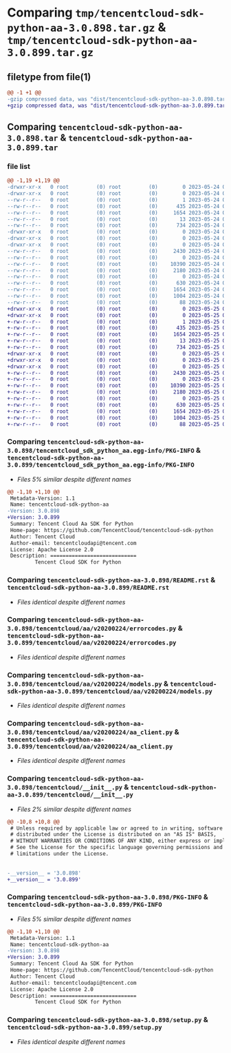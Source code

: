 # Comparing `tmp/tencentcloud-sdk-python-aa-3.0.898.tar.gz` & `tmp/tencentcloud-sdk-python-aa-3.0.899.tar.gz`

## filetype from file(1)

```diff
@@ -1 +1 @@
-gzip compressed data, was "dist/tencentcloud-sdk-python-aa-3.0.898.tar", last modified: Wed May 24 01:43:20 2023, max compression
+gzip compressed data, was "dist/tencentcloud-sdk-python-aa-3.0.899.tar", last modified: Thu May 25 00:15:02 2023, max compression
```

## Comparing `tencentcloud-sdk-python-aa-3.0.898.tar` & `tencentcloud-sdk-python-aa-3.0.899.tar`

### file list

```diff
@@ -1,19 +1,19 @@
-drwxr-xr-x   0 root         (0) root         (0)        0 2023-05-24 01:43:20.000000 tencentcloud-sdk-python-aa-3.0.898/
-drwxr-xr-x   0 root         (0) root         (0)        0 2023-05-24 01:43:20.000000 tencentcloud-sdk-python-aa-3.0.898/tencentcloud_sdk_python_aa.egg-info/
--rw-r--r--   0 root         (0) root         (0)        1 2023-05-24 01:43:20.000000 tencentcloud-sdk-python-aa-3.0.898/tencentcloud_sdk_python_aa.egg-info/dependency_links.txt
--rw-r--r--   0 root         (0) root         (0)      435 2023-05-24 01:43:20.000000 tencentcloud-sdk-python-aa-3.0.898/tencentcloud_sdk_python_aa.egg-info/SOURCES.txt
--rw-r--r--   0 root         (0) root         (0)     1654 2023-05-24 01:43:20.000000 tencentcloud-sdk-python-aa-3.0.898/tencentcloud_sdk_python_aa.egg-info/PKG-INFO
--rw-r--r--   0 root         (0) root         (0)       13 2023-05-24 01:43:20.000000 tencentcloud-sdk-python-aa-3.0.898/tencentcloud_sdk_python_aa.egg-info/top_level.txt
--rw-r--r--   0 root         (0) root         (0)      734 2023-05-24 01:43:19.000000 tencentcloud-sdk-python-aa-3.0.898/README.rst
-drwxr-xr-x   0 root         (0) root         (0)        0 2023-05-24 01:43:20.000000 tencentcloud-sdk-python-aa-3.0.898/tencentcloud/
-drwxr-xr-x   0 root         (0) root         (0)        0 2023-05-24 01:43:20.000000 tencentcloud-sdk-python-aa-3.0.898/tencentcloud/aa/
-drwxr-xr-x   0 root         (0) root         (0)        0 2023-05-24 01:43:20.000000 tencentcloud-sdk-python-aa-3.0.898/tencentcloud/aa/v20200224/
--rw-r--r--   0 root         (0) root         (0)     2430 2023-05-24 01:43:19.000000 tencentcloud-sdk-python-aa-3.0.898/tencentcloud/aa/v20200224/errorcodes.py
--rw-r--r--   0 root         (0) root         (0)        0 2023-05-24 01:43:19.000000 tencentcloud-sdk-python-aa-3.0.898/tencentcloud/aa/v20200224/__init__.py
--rw-r--r--   0 root         (0) root         (0)    10390 2023-05-24 01:43:19.000000 tencentcloud-sdk-python-aa-3.0.898/tencentcloud/aa/v20200224/models.py
--rw-r--r--   0 root         (0) root         (0)     2180 2023-05-24 01:43:19.000000 tencentcloud-sdk-python-aa-3.0.898/tencentcloud/aa/v20200224/aa_client.py
--rw-r--r--   0 root         (0) root         (0)        0 2023-05-24 01:43:19.000000 tencentcloud-sdk-python-aa-3.0.898/tencentcloud/aa/__init__.py
--rw-r--r--   0 root         (0) root         (0)      630 2023-05-24 01:43:19.000000 tencentcloud-sdk-python-aa-3.0.898/tencentcloud/__init__.py
--rw-r--r--   0 root         (0) root         (0)     1654 2023-05-24 01:43:20.000000 tencentcloud-sdk-python-aa-3.0.898/PKG-INFO
--rw-r--r--   0 root         (0) root         (0)     1004 2023-05-24 01:43:19.000000 tencentcloud-sdk-python-aa-3.0.898/setup.py
--rw-r--r--   0 root         (0) root         (0)       88 2023-05-24 01:43:20.000000 tencentcloud-sdk-python-aa-3.0.898/setup.cfg
+drwxr-xr-x   0 root         (0) root         (0)        0 2023-05-25 00:15:02.000000 tencentcloud-sdk-python-aa-3.0.899/
+drwxr-xr-x   0 root         (0) root         (0)        0 2023-05-25 00:15:02.000000 tencentcloud-sdk-python-aa-3.0.899/tencentcloud_sdk_python_aa.egg-info/
+-rw-r--r--   0 root         (0) root         (0)        1 2023-05-25 00:15:02.000000 tencentcloud-sdk-python-aa-3.0.899/tencentcloud_sdk_python_aa.egg-info/dependency_links.txt
+-rw-r--r--   0 root         (0) root         (0)      435 2023-05-25 00:15:02.000000 tencentcloud-sdk-python-aa-3.0.899/tencentcloud_sdk_python_aa.egg-info/SOURCES.txt
+-rw-r--r--   0 root         (0) root         (0)     1654 2023-05-25 00:15:02.000000 tencentcloud-sdk-python-aa-3.0.899/tencentcloud_sdk_python_aa.egg-info/PKG-INFO
+-rw-r--r--   0 root         (0) root         (0)       13 2023-05-25 00:15:02.000000 tencentcloud-sdk-python-aa-3.0.899/tencentcloud_sdk_python_aa.egg-info/top_level.txt
+-rw-r--r--   0 root         (0) root         (0)      734 2023-05-25 00:15:02.000000 tencentcloud-sdk-python-aa-3.0.899/README.rst
+drwxr-xr-x   0 root         (0) root         (0)        0 2023-05-25 00:15:02.000000 tencentcloud-sdk-python-aa-3.0.899/tencentcloud/
+drwxr-xr-x   0 root         (0) root         (0)        0 2023-05-25 00:15:02.000000 tencentcloud-sdk-python-aa-3.0.899/tencentcloud/aa/
+drwxr-xr-x   0 root         (0) root         (0)        0 2023-05-25 00:15:02.000000 tencentcloud-sdk-python-aa-3.0.899/tencentcloud/aa/v20200224/
+-rw-r--r--   0 root         (0) root         (0)     2430 2023-05-25 00:15:02.000000 tencentcloud-sdk-python-aa-3.0.899/tencentcloud/aa/v20200224/errorcodes.py
+-rw-r--r--   0 root         (0) root         (0)        0 2023-05-25 00:15:02.000000 tencentcloud-sdk-python-aa-3.0.899/tencentcloud/aa/v20200224/__init__.py
+-rw-r--r--   0 root         (0) root         (0)    10390 2023-05-25 00:15:02.000000 tencentcloud-sdk-python-aa-3.0.899/tencentcloud/aa/v20200224/models.py
+-rw-r--r--   0 root         (0) root         (0)     2180 2023-05-25 00:15:02.000000 tencentcloud-sdk-python-aa-3.0.899/tencentcloud/aa/v20200224/aa_client.py
+-rw-r--r--   0 root         (0) root         (0)        0 2023-05-25 00:15:02.000000 tencentcloud-sdk-python-aa-3.0.899/tencentcloud/aa/__init__.py
+-rw-r--r--   0 root         (0) root         (0)      630 2023-05-25 00:15:02.000000 tencentcloud-sdk-python-aa-3.0.899/tencentcloud/__init__.py
+-rw-r--r--   0 root         (0) root         (0)     1654 2023-05-25 00:15:02.000000 tencentcloud-sdk-python-aa-3.0.899/PKG-INFO
+-rw-r--r--   0 root         (0) root         (0)     1004 2023-05-25 00:15:02.000000 tencentcloud-sdk-python-aa-3.0.899/setup.py
+-rw-r--r--   0 root         (0) root         (0)       88 2023-05-25 00:15:02.000000 tencentcloud-sdk-python-aa-3.0.899/setup.cfg
```

### Comparing `tencentcloud-sdk-python-aa-3.0.898/tencentcloud_sdk_python_aa.egg-info/PKG-INFO` & `tencentcloud-sdk-python-aa-3.0.899/tencentcloud_sdk_python_aa.egg-info/PKG-INFO`

 * *Files 5% similar despite different names*

```diff
@@ -1,10 +1,10 @@
 Metadata-Version: 1.1
 Name: tencentcloud-sdk-python-aa
-Version: 3.0.898
+Version: 3.0.899
 Summary: Tencent Cloud Aa SDK for Python
 Home-page: https://github.com/TencentCloud/tencentcloud-sdk-python
 Author: Tencent Cloud
 Author-email: tencentcloudapi@tencent.com
 License: Apache License 2.0
 Description: ============================
         Tencent Cloud SDK for Python
```

### Comparing `tencentcloud-sdk-python-aa-3.0.898/README.rst` & `tencentcloud-sdk-python-aa-3.0.899/README.rst`

 * *Files identical despite different names*

### Comparing `tencentcloud-sdk-python-aa-3.0.898/tencentcloud/aa/v20200224/errorcodes.py` & `tencentcloud-sdk-python-aa-3.0.899/tencentcloud/aa/v20200224/errorcodes.py`

 * *Files identical despite different names*

### Comparing `tencentcloud-sdk-python-aa-3.0.898/tencentcloud/aa/v20200224/models.py` & `tencentcloud-sdk-python-aa-3.0.899/tencentcloud/aa/v20200224/models.py`

 * *Files identical despite different names*

### Comparing `tencentcloud-sdk-python-aa-3.0.898/tencentcloud/aa/v20200224/aa_client.py` & `tencentcloud-sdk-python-aa-3.0.899/tencentcloud/aa/v20200224/aa_client.py`

 * *Files identical despite different names*

### Comparing `tencentcloud-sdk-python-aa-3.0.898/tencentcloud/__init__.py` & `tencentcloud-sdk-python-aa-3.0.899/tencentcloud/__init__.py`

 * *Files 2% similar despite different names*

```diff
@@ -10,8 +10,8 @@
 # Unless required by applicable law or agreed to in writing, software
 # distributed under the License is distributed on an "AS IS" BASIS,
 # WITHOUT WARRANTIES OR CONDITIONS OF ANY KIND, either express or implied.
 # See the License for the specific language governing permissions and
 # limitations under the License.
 
 
-__version__ = '3.0.898'
+__version__ = '3.0.899'
```

### Comparing `tencentcloud-sdk-python-aa-3.0.898/PKG-INFO` & `tencentcloud-sdk-python-aa-3.0.899/PKG-INFO`

 * *Files 5% similar despite different names*

```diff
@@ -1,10 +1,10 @@
 Metadata-Version: 1.1
 Name: tencentcloud-sdk-python-aa
-Version: 3.0.898
+Version: 3.0.899
 Summary: Tencent Cloud Aa SDK for Python
 Home-page: https://github.com/TencentCloud/tencentcloud-sdk-python
 Author: Tencent Cloud
 Author-email: tencentcloudapi@tencent.com
 License: Apache License 2.0
 Description: ============================
         Tencent Cloud SDK for Python
```

### Comparing `tencentcloud-sdk-python-aa-3.0.898/setup.py` & `tencentcloud-sdk-python-aa-3.0.899/setup.py`

 * *Files identical despite different names*

